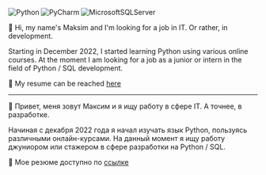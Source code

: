 ![Python](https://img.shields.io/badge/Python-3-blue) ![PyCharm](https://img.shields.io/badge/JetBrains-PyCharm-green) ![MicrosoftSQLServer](https://img.shields.io/badge/Transact-SQL-red)



👋 Hi, my name's Maksim and I'm looking for a job in IT. Or rather, in development.

Starting in December 2022, I started learning Python using various online courses. At the moment I am looking for a job as a junior or intern in the field of Python / SQL development.

📝 My resume can be reached [here](https://flowcv.com/resume/ahaholdu1v)

---

👋 Привет, меня зовут Максим и я ищу работу в сфере IT. А точнее, в разработке.


Начиная с декабря 2022 года я начал изучать язык Python, пользуясь различными онлайн-курсами. На данный момент я ищу работу джуниором или стажером в сфере разработки на Python / SQL.

📝 Мое резюме доступно по [ссылке](https://flowcv.com/resume/ahaholdu1v)
